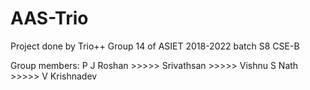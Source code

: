 # AAS-Trio
Project done by Trio++ Group 14 of ASIET 2018-2022 batch S8 CSE-B 
>>>>>>>
Group members:
P J Roshan >>>>>
Srivathsan >>>>>
Vishnu S Nath >>>>>
V Krishnadev 
